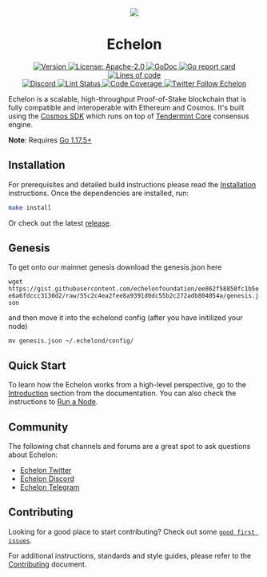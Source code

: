 <!--
parent:
  order: false
-->

<div align="center">
  <img src="https://user-images.githubusercontent.com/102999403/161656793-7a826432-de47-46ea-b212-72907f462b7d.gif" />
  <h1> Echelon </h1>
</div>

<!-- TODO: add banner -->
<!-- ![banner](docs/ethermint.jpg) -->

<div align="center">
  <a href="https://github.com/echelonfoundation/echelon/releases/latest">
    <img alt="Version" src="https://img.shields.io/github/tag/echelonfoundation/echelon.svg" />
  </a>
  <a href="https://github.com/echelonfoundation/echelon/blob/main/LICENSE">
    <img alt="License: Apache-2.0" src="https://img.shields.io/github/license/echelonfoundation/echelon.svg" />
  </a>
  <a href="https://pkg.go.dev/github.com/echelonfoundation/echelon">
    <img alt="GoDoc" src="https://godoc.org/github.com/echelonfoundation/echelon?status.svg" />
  </a>
  <a href="https://goreportcard.com/report/github.com/echelonfoundation/echelon">
    <img alt="Go report card" src="https://goreportcard.com/badge/github.com/echelonfoundation/echelon"/>
  </a>
  <a href="https://bestpractices.coreinfrastructure.org/projects/5018">
    <img alt="Lines of code" src="https://img.shields.io/tokei/lines/github/echelonfoundation/echelon">
  </a>
</div>
<div align="center">
  <a href="https://discord.gg/ArXNfK99ae">
    <img alt="Discord" src="https://img.shields.io/discord/809048090249134080.svg" />
  </a>
  <a href="https://github.com/echelonfoundation/echelon/actions?query=branch%3Amain+workflow%3ALint">
    <img alt="Lint Status" src="https://github.com/echelonfoundation/echelon/actions/workflows/lint.yml/badge.svg?branch=main" />
  </a>
  <a href="https://codecov.io/gh/echelonfoundation/echelon">
    <img alt="Code Coverage" src="https://codecov.io/gh/echelonfoundation/echelon/branch/main/graph/badge.svg" />
  </a>
  <a href="https://twitter.com/EchelonFDN">
    <img alt="Twitter Follow Echelon" src="https://img.shields.io/twitter/follow/EchelonFDN"/>
  </a>
</div>

Echelon is a scalable, high-throughput Proof-of-Stake blockchain that is fully compatible and
interoperable with Ethereum and Cosmos. It's built using the [Cosmos SDK](https://github.com/cosmos/cosmos-sdk/) which runs on top of [Tendermint Core](https://github.com/tendermint/tendermint) consensus engine.

**Note**: Requires [Go 1.17.5+](https://golang.org/dl/)

## Installation

For prerequisites and detailed build instructions please read the [Installation](https://docs.ech.network) instructions. Once the dependencies are installed, run:

```bash
make install
```

Or check out the latest [release](https://github.com/echelonfoundation/echelon/releases).

## Genesis
To get onto our mainnet genesis download the genesis.json here

`wget https://gist.githubusercontent.com/echelonfoundation/ee862f58850fc1b5ee6a6fdccc3130d2/raw/55c2c4ea2fee8a9391d0dc55b2c272adb804054a/genesis.json`

and then move it into the echelond config (after you have initilized your node)

`mv genesis.json ~/.echelond/config/`

## Quick Start

To learn how the Echelon works from a high-level perspective, go to the [Introduction](https://echelon.dev/intro/overview.html) section from the documentation. You can also check the instructions to [Run a Node](https://echelon.dev/quickstart/run_node.html).

## Community

The following chat channels and forums are a great spot to ask questions about Echelon:

- [Echelon Twitter](https://twitter.com/EchelonFDN)
- [Echelon Discord](https://discord.gg/ArXNfK99ae)
- [Echelon Telegram](https://t.me/echelonchain)

## Contributing

Looking for a good place to start contributing? Check out some [`good first issues`](https://github.com/echelonfoundation/echelon/issues?q=is%3Aopen+is%3Aissue+label%3A%22good+first+issue%22).

For additional instructions, standards and style guides, please refer to the [Contributing](./CONTRIBUTING.md) document.
